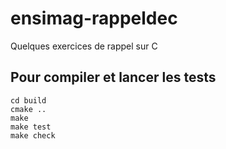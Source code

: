 # ensimag-rappeldec
Quelques exercices de rappel sur C

## Pour compiler et lancer les tests
	cd build
	cmake ..
	make
	make test
	make check
	
